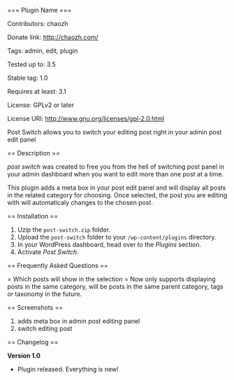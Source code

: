 === Plugin Name ===

Contributors: chaozh

Donate link: http://chaozh.com/

Tags: admin, edit, plugin 

Tested up to: 3.5

Stable tag: 1.0

Requires at least: 3.1

License: GPLv2 or later

License URI: http://www.gnu.org/licenses/gpl-2.0.html

Post Switch allows you to switch your editing post right in your admin post edit panel

== Description ==

*post switch* was created to free you from the hell of switching post panel in your admin dashboard when you want to edit more than one post at a time.

This plugin adds a meta box in your post edit panel and will display all posts in the related category for choosing. Once selected, the post you are editing with will automaticaly changes to the chosen post.

== Installation ==

1. Uzip the `post-switch.zip` folder.
2. Upload the `post-switch` folder to your `/wp-content/plugins` directory.
3. In your WordPress dashboard, head over to the *Plugins* section.
4. Activate *Post Switch*.

== Frequently Asked Questions ==

= Which posts will show in the selection =
Now only supports displaying posts in the same category, will be posts in the same parent category, tags or taxonomy in the future.

== Screenshots ==

1. adds meta box in admin post editing panel
2. switch editing post

== Changelog ==

**Version 1.0**

* Plugin released.  Everything is new!